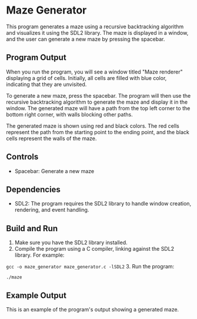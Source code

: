 # Maze Generator

This program generates a maze using a recursive backtracking algorithm and visualizes it using the SDL2 library. The maze is displayed in a window, and the user can generate a new maze by pressing the spacebar.

## Program Output

When you run the program, you will see a window titled "Maze renderer" displaying a grid of cells. Initially, all cells are filled with blue color, indicating that they are unvisited.

To generate a new maze, press the spacebar. The program will then use the recursive backtracking algorithm to generate the maze and display it in the window. The generated maze will have a path from the top left corner to the bottom right corner, with walls blocking other paths.

The generated maze is shown using red and black colors. The red cells represent the path from the starting point to the ending point, and the black cells represent the walls of the maze.

## Controls

- Spacebar: Generate a new maze

## Dependencies

- SDL2: The program requires the SDL2 library to handle window creation, rendering, and event handling.

## Build and Run

1. Make sure you have the SDL2 library installed.
2. Compile the program using a C compiler, linking against the SDL2 library. For example:

`gcc -o maze_generator maze_generator.c -lSDL2`
3. Run the program:

`./maze`

## Example Output

This is an example of the program's output showing a generated maze.
